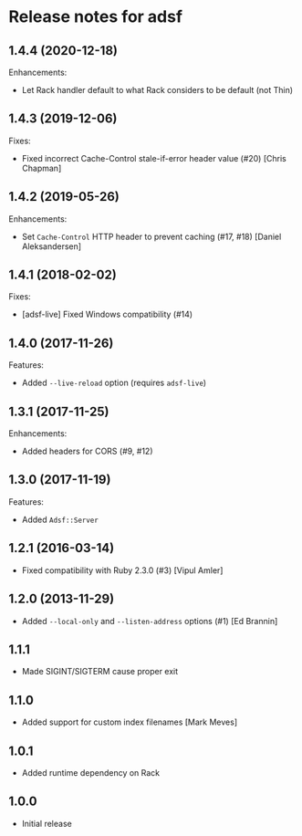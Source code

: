 # Release notes for adsf

## 1.4.4 (2020-12-18)

Enhancements:

* Let Rack handler default to what Rack considers to be default (not Thin)

## 1.4.3 (2019-12-06)

Fixes:

* Fixed incorrect Cache-Control stale-if-error header value (#20) [Chris Chapman]

## 1.4.2 (2019-05-26)

Enhancements:

* Set `Cache-Control` HTTP header to prevent caching (#17, #18) [Daniel Aleksandersen]

## 1.4.1 (2018-02-02)

Fixes:

* [adsf-live] Fixed Windows compatibility (#14)

## 1.4.0 (2017-11-26)

Features:

* Added `--live-reload` option (requires `adsf-live`)

## 1.3.1 (2017-11-25)

Enhancements:

* Added headers for CORS (#9, #12)

## 1.3.0 (2017-11-19)

Features:

* Added `Adsf::Server`

## 1.2.1 (2016-03-14)

* Fixed compatibility with Ruby 2.3.0 (#3) [Vipul Amler]

## 1.2.0 (2013-11-29)

* Added `--local-only` and `--listen-address` options (#1) [Ed Brannin]

## 1.1.1

* Made SIGINT/SIGTERM cause proper exit

## 1.1.0

* Added support for custom index filenames [Mark Meves]

## 1.0.1

* Added runtime dependency on Rack

## 1.0.0

* Initial release
